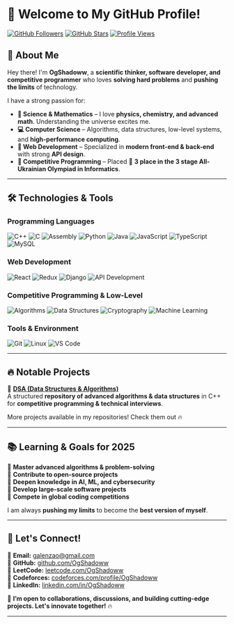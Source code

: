 # 👋 Welcome to My GitHub Profile!  

[![GitHub Followers](https://img.shields.io/github/followers/OgShadoww?style=social)](https://github.com/OgShadoww)
[![GitHub Stars](https://img.shields.io/github/stars/OgShadoww?style=social)](https://github.com/OgShadoww)
[![Profile Views](https://komarev.com/ghpvc/?username=OgShadoww&color=blue)](https://github.com/OgShadoww)

## 🚀 About Me  
Hey there! I'm **OgShadoww**, a **scientific thinker, software developer, and competitive programmer** who loves **solving hard problems** and **pushing the limits** of technology.

I have a strong passion for:
- **🔭 Science & Mathematics** – I love **physics, chemistry, and advanced math**. Understanding the universe excites me.  
- **💻 Computer Science** – Algorithms, data structures, low-level systems, and **high-performance computing**.  
- **🔧 Web Development** – Specialized in **modern front-end & back-end** with strong **API design**.  
- **🎯 Competitive Programming** – Placed 🏅 **3 place in the 3 stage All-Ukrainian Olympiad in Informatics**.  

---

## 🛠️ Technologies & Tools  
### **Programming Languages**
![C++](https://img.shields.io/badge/-C++-00599C?style=flat-square&logo=c%2B%2B&logoColor=white)
![C](https://img.shields.io/badge/-C-00599C?style=flat-square&logo=c&logoColor=white)
![Assembly](https://img.shields.io/badge/-Assembly-525252?style=flat-square&logo=assemblyscript&logoColor=white)
![Python](https://img.shields.io/badge/-Python-3776AB?style=flat-square&logo=python&logoColor=white)
![Java](https://img.shields.io/badge/-Java-007396?style=flat-square&logo=java&logoColor=white)
![JavaScript](https://img.shields.io/badge/-JavaScript-F7DF1E?style=flat-square&logo=javascript&logoColor=black)
![TypeScript](https://img.shields.io/badge/-TypeScript-007ACC?style=flat-square&logo=typescript&logoColor=white)
![MySQL](https://img.shields.io/badge/-MySQL-4479A1?style=flat-square&logo=mysql&logoColor=white)

### **Web Development**
![React](https://img.shields.io/badge/-React-61DAFB?style=flat-square&logo=react&logoColor=black)
![Redux](https://img.shields.io/badge/-Redux-764ABC?style=flat-square&logo=redux&logoColor=white)
![Django](https://img.shields.io/badge/-Django-092E20?style=flat-square&logo=django)
![API Development](https://img.shields.io/badge/-API-000000?style=flat-square&logo=fastapi&logoColor=white)

### **Competitive Programming & Low-Level**
![Algorithms](https://img.shields.io/badge/-Algorithms-FB8C00?style=flat-square)
![Data Structures](https://img.shields.io/badge/-Data%20Structures-673AB7?style=flat-square)
![Cryptography](https://img.shields.io/badge/-Cryptography-424242?style=flat-square)
![Machine Learning](https://img.shields.io/badge/-Machine%20Learning-FF6F00?style=flat-square&logo=tensorflow)

### **Tools & Environment**
![Git](https://img.shields.io/badge/-Git-F05032?style=flat-square&logo=git&logoColor=white)
![Linux](https://img.shields.io/badge/-Linux-FCC624?style=flat-square&logo=linux&logoColor=black)
![VS Code](https://img.shields.io/badge/-VS%20Code-007ACC?style=flat-square&logo=visual-studio-code)

---

## 🔥 Notable Projects  
🚀 **[DSA (Data Structures & Algorithms)](https://github.com/OgShadoww/DSA)**  
A structured **repository of advanced algorithms & data structures** in C++ for **competitive programming & technical interviews**.

More projects available in my repositories! Check them out 🔥

---
   
## 📚 Learning & Goals for 2025  
🎯 **Master advanced algorithms & problem-solving**  
🎯 **Contribute to open-source projects**  
🎯 **Deepen knowledge in AI, ML, and cybersecurity**  
🎯 **Develop large-scale software projects**  
🎯 **Compete in global coding competitions**  

I am always **pushing my limits** to become the **best version of myself**.

---

## 🤝 Let's Connect!  
📧 **Email:** [galenzao@gmail.com](mailto:galenzao@gmail.com)   
📌 **GitHub:** [github.com/OgShadoww](https://github.com/OgShadoww)  
📌 **LeetCode:** [leetcode.com/OgShadoww](https://leetcode.com/OgShadoww)  
📌 **Codeforces:** [codeforces.com/profile/OgShadoww](https://codeforces.com/profile/OgShadoww)  
📌 **LinkedIn:** [linkedin.com/in/OgShadoww](https://linkedin.com/in/OgShadoww)  

🚀 **I’m open to collaborations, discussions, and building cutting-edge projects. Let's innovate together!** 🔥  

---
